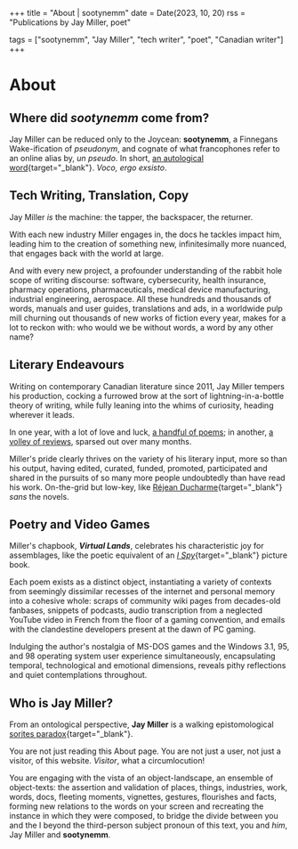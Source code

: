 +++
title = "About | sootynemm"
date = Date(2023, 10, 20)
rss = "Publications by Jay Miller, poet"

tags = ["sootynemm", "Jay Miller", "tech writer", "poet", "Canadian writer"]
+++


# About

## Where did *sootynemm* come from?

Jay Miller can be reduced only to the Joycean: **sootynemm**, a Finnegans Wake-ification of *pseudonym*, and cognate of what francophones refer to an online alias by, *un pseudo*. In short, [an autological word](https://en.wikipedia.org/wiki/Autological_word){target="_blank"}. *Voco, ergo exsisto*.

## Tech Writing, Translation, Copy

Jay Miller *is* the machine: the tapper, the backspacer, the returner.

With each new industry Miller engages in, the docs he tackles impact him, leading him to the creation of something new, infinitesimally more nuanced, that engages back with the world at large.

And with every new project, a profounder understanding of the rabbit hole scope of writing discourse: software, cybersecurity, health insurance, pharmacy operations, pharmaceuticals, medical device manufacturing, industrial engineering, aerospace. All these hundreds and thousands of words, manuals and user guides, translations and ads, in a worldwide pulp mill churning out thousands of new works of fiction every year, makes for a lot to reckon with: who would we be without words, a word by any other name?

## Literary Endeavours

Writing on contemporary Canadian literature since 2011, Jay Miller tempers his production, cocking a furrowed brow at the sort of lightning-in-a-bottle theory of writing, while fully leaning into the whims of curiosity, heading wherever it leads.

In one year, with a lot of love and luck, [a handful of poems](/pubs/#poems); in another, [a volley of reviews](/pubs/#reviews), sparsed out over many months.

Miller's pride clearly thrives on the variety of his literary input, more so than his output, having edited, curated, funded, promoted, participated and shared in the pursuits of so many more people undoubtedly than have read his work. On-the-grid but low-key, like [Réjean Ducharme](https://web.archive.org/web/20140303212620/http://fr.literatured.com/ducharme-le-desesperant/){target="_blank"} *sans* the novels.

## Poetry and Video Games

Miller's chapbook, ***Virtual Lands***, celebrates his characteristic joy for assemblages, like the poetic equivalent of an [*I Spy*](https://en.wikipedia.org/wiki/I_Spy_(Scholastic)){target="_blank"} picture book.

Each poem exists as a distinct object, instantiating a variety of contexts from seemingly dissimilar recesses of the internet and personal memory into a cohesive whole: scraps of community wiki pages from decades-old fanbases, snippets of podcasts, audio transcription from a neglected YouTube video in French from the floor of a gaming convention, and emails with the clandestine developers present at the dawn of PC gaming.

Indulging the author's nostalgia of MS-DOS games and the Windows 3.1, 95, and 98 operating system user experience simultaneously, encapsulating temporal, technological and emotional dimensions, reveals pithy reflections and quiet contemplations throughout.

## Who is Jay Miller?

From an ontological perspective, **Jay Miller** is a walking epistomological [sorites paradox](https://en.wikipedia.org/wiki/Sorites_paradox){target="_blank"}.

You are not just reading this About page. You are not just a user, not just a visitor, of this website. *Visitor*, what a circumlocution!

You are engaging with the vista of an object-landscape, an ensemble of object-texts: the assertion and validation of places, things, industries, work, words, docs, fleeting moments, vignettes, gestures, flourishes and facts, forming new relations to the words on your screen and recreating the instance in which they were composed, to bridge the divide between you and the I beyond the third-person subject pronoun of this text, you and *him*, Jay Miller and **sootynemm**.